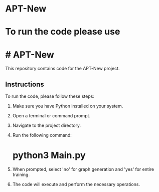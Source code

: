 # APT-New
# To run the code please use 
# # APT-New

This repository contains code for the APT-New project.

## Instructions

To run the code, please follow these steps:

1. Make sure you have Python installed on your system.

2. Open a terminal or command prompt.

3. Navigate to the project directory.

4. Run the following command:
   # python3 Main.py


6. When prompted, select 'no' for graph generation and 'yes' for entire training.

7. The code will execute and perform the necessary operations.



